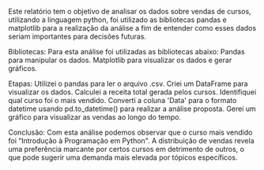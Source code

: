 Este relatório tem o objetivo de analisar os dados sobre vendas de cursos, utilizando a linguagem python, foi utilizado as bibliotecas pandas e matplotlib para a realização da análise a fim de entender como esses dados seriam importantes para decisões futuras.

Bibliotecas: 
Para esta análise foi utilizadas as bibliotecas abaixo:
Pandas para manipular os dados.
 Matplotlib para visualizar os dados e gerar gráficos.

Etapas:
Utilizei o pandas para ler o arquivo .csv.
Criei um DataFrame para visualizar os dados.
Calculei a receita total gerada pelos cursos.
Identifiquei qual curso foi o mais vendido.
Converti a coluna 'Data' para o formato datetime usando pd.to_datetime() para realizar a análise proposta.
Gerei um gráfico para visualizar as vendas ao longo do tempo.

Conclusão:
Com esta análise podemos observar que o curso mais vendido foi “Introdução à Programação em Python".
A distribuição de vendas revela uma preferência marcante por certos cursos em detrimento de outros, o que pode sugerir uma demanda mais elevada por tópicos específicos.
